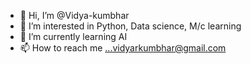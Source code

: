- 👋 Hi, I’m @Vidya-kumbhar
- 👀 I’m interested in Python, Data science, M/c learning
- 🌱 I’m currently learning AI
- 📫 How to reach me ...vidyarkumbhar@gmail.com

<!---
Vidya-kumbhar/Vidya-kumbhar is a ✨ special ✨ repository because its `README.md` (this file) appears on your GitHub profile.
You can click the Preview link to take a look at your changes.
--->
